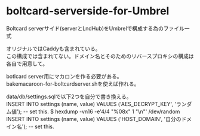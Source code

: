 # boltcard-serverside-for-Umbrel
Boltcard serverサイド(serverとLndHub)をUmbrelで構成する為のファイル一式

オリジナルではCaddyも含まれている。<br>
この構成では含まれてない。ドメイン名とそのためのリバースプロキシの構成は各自で用意して。<br>

botlcard server用にマカロンを作る必要がある。<br>
bakemacaroon-for-boltcardserver.shを使えば作れる。<br>

data/db/settings.sqlで以下2つを自分で書き換える。<br>
INSERT INTO settings (name, value) VALUES ('AES_DECRYPT_KEY', 'ランダム値'); -- set this. $ hexdump -vn16 -e'4/4 "%08x" 1 "\n"' /dev/random <br>
INSERT INTO settings (name, value) VALUES ('HOST_DOMAIN', '自分のドメイン名'); -- set this.
